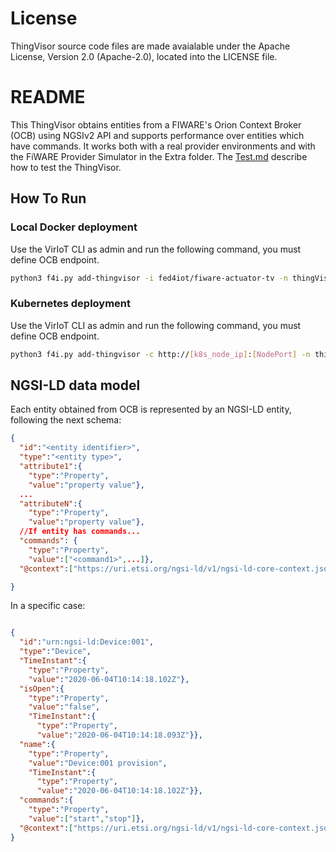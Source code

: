 # License

ThingVisor source code files are made avaialable under the Apache License, Version 2.0 (Apache-2.0), located into the LICENSE file.

# README

This ThingVisor obtains entities from a FIWARE's Orion Context Broker (OCB) using NGSIv2 API and supports performance over entities which have commands. It works both with a real provider environments and with the FiWARE Provider Simulator in the Extra folder. The [Test.md](./Test.md) describe how to test the ThingVisor.

## How To Run

### Local Docker deployment

Use the VirIoT CLI as admin and run the following command, you must define OCB endpoint.

```bash  
python3 f4i.py add-thingvisor -i fed4iot/fiware-actuator-tv -n thingVisorID_Actuator -d "thingVisorID_Actuator" -p '{"ocb_ip":"<OCB_Public_IP>", "ocb_port":"<OCB_Port>", "ocb_service":["<service>",...],"ocb_servicePath":["<servicePath>",...]}'
```

### Kubernetes deployment

Use the VirIoT CLI as admin and run the following command, you must define OCB endpoint.

```bash  
python3 f4i.py add-thingvisor -c http://[k8s_node_ip]:[NodePort] -n thingVisorID_Actuator -d "thingVisorID_Actuator" -p '{"ocb_ip":"<OCB_Public_IP>", "ocb_port":"<OCB_Port>", "ocb_service":["<service>",...],"ocb_servicePath":["<servicePath>",...]}' -y "yaml/thingVisor-fiWAREActuator.yaml"
```

## NGSI-LD data model

Each entity obtained from OCB is represented by an NGSI-LD entity, following the next schema:


```json
{
  "id":"<entity identifier>",
  "type":"<entity type>",
  "attribute1":{
    "type":"Property",
    "value":"property value"},
  ...
  "attributeN":{
    "type":"Property",
    "value":"property value"},
  //If entity has commands...
  "commands": {
    "type":"Property",
    "value":["<command1>",...]},
  "@context":["https://uri.etsi.org/ngsi-ld/v1/ngsi-ld-core-context.jsonld"]

}

```

In a specific case:
```json

{
  "id":"urn:ngsi-ld:Device:001",
  "type":"Device",
  "TimeInstant":{
    "type":"Property",
    "value":"2020-06-04T10:14:18.102Z"},
  "isOpen":{
    "type":"Property",
    "value":"false",
    "TimeInstant":{
      "type":"Property",
      "value":"2020-06-04T10:14:18.093Z"}},
  "name":{
    "type":"Property",
    "value":"Device:001 provision",
    "TimeInstant":{
      "type":"Property",
      "value":"2020-06-04T10:14:18.102Z"}},
  "commands":{
    "type":"Property",
    "value":["start","stop"]},
  "@context":["https://uri.etsi.org/ngsi-ld/v1/ngsi-ld-core-context.jsonld"]
}
```
